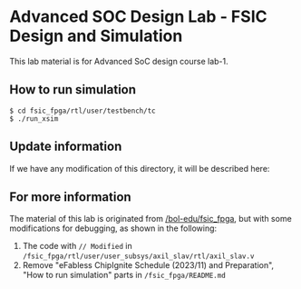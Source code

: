 # Advanced SOC Design Lab - FSIC Design and Simulation
This lab material is for Advanced SoC design course lab-1.

## How to run simulation
```
$ cd fsic_fpga/rtl/user/testbench/tc
$ ./run_xsim
```

## Update information
If we have any modification of this directory, it will be described here:

<!--## Some annotation-->
## For more information
The material of this lab is originated from [/bol-edu/fsic_fpga](https://github.com/bol-edu/fsic_fpga), but with some modifications for debugging, as shown in the following:
1. The code with `// Modified` in `/fsic_fpga/rtl/user/user_subsys/axil_slav/rtl/axil_slav.v`
2. Remove "eFabless ChipIgnite Schedule (2023/11) and Preparation", "How to run simulation" parts in `/fsic_fpga/README.md`

